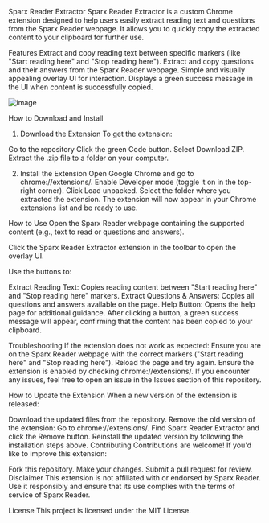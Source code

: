 Sparx Reader Extractor
Sparx Reader Extractor is a custom Chrome extension designed to help users easily extract reading text and questions from the Sparx Reader webpage. It allows you to quickly copy the extracted content to your clipboard for further use.

Features
Extract and copy reading text between specific markers (like "Start reading here" and "Stop reading here").
Extract and copy questions and their answers from the Sparx Reader webpage.
Simple and visually appealing overlay UI for interaction.
Displays a green success message in the UI when content is successfully copied.

![image](https://github.com/user-attachments/assets/4775391d-1c65-468b-89d7-46d7fc019d5d)



How to Download and Install
1. Download the Extension
To get the extension:

  Go to the repository
  Click the green Code button.
  Select Download ZIP.
  Extract the .zip file to a folder on your computer.

2. Install the Extension
  Open Google Chrome and go to chrome://extensions/.
  Enable Developer mode (toggle it on in the top-right corner).
  Click Load unpacked.
  Select the folder where you extracted the extension.
  The extension will now appear in your Chrome extensions list and be ready to use.

How to Use
  Open the Sparx Reader webpage containing the supported content (e.g., text to read or questions and answers).

  Click the Sparx Reader Extractor extension in the toolbar to open the overlay UI.

Use the buttons to:

  Extract Reading Text: Copies reading content between "Start reading here" and "Stop reading here" markers.
  Extract Questions & Answers: Copies all questions and answers available on the page.
  Help Button: Opens the help page for additional guidance.
  After clicking a button, a green success message will appear, confirming that the content has been copied to your clipboard.


Troubleshooting
If the extension does not work as expected:
Ensure you are on the Sparx Reader webpage with the correct markers ("Start reading here" and "Stop reading here").
Reload the page and try again.
Ensure the extension is enabled by checking chrome://extensions/.
If you encounter any issues, feel free to open an issue in the Issues section of this repository.


How to Update the Extension
When a new version of the extension is released:


Download the updated files from the repository.
Remove the old version of the extension:
Go to chrome://extensions/.
Find Sparx Reader Extractor and click the Remove button.
Reinstall the updated version by following the installation steps above.
Contributing
Contributions are welcome! If you'd like to improve this extension:

Fork this repository.
Make your changes.
Submit a pull request for review.
Disclaimer
This extension is not affiliated with or endorsed by Sparx Reader. Use it responsibly and ensure that its use complies with the terms of service of Sparx Reader.

License
This project is licensed under the MIT License.

